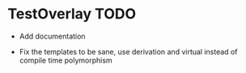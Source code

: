 # TestOverlay TODO

- Add documentation

- Fix the templates to be sane, use derivation and virtual instead of
  compile time polymorphism
